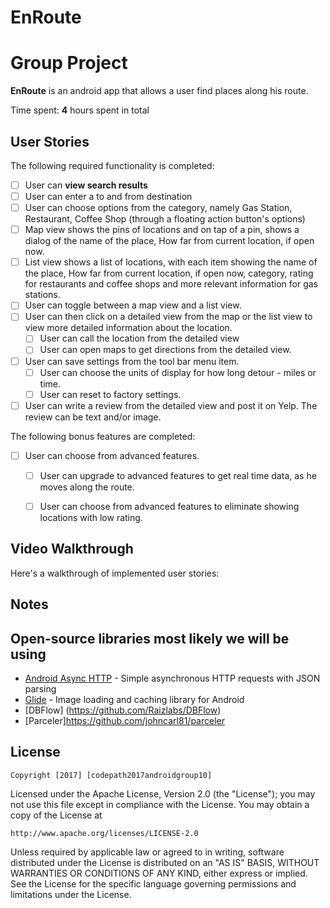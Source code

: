 # EnRoute

# Group Project

**EnRoute** is an android app that allows a user find places along his route.

Time spent: **4** hours spent in total

## User Stories

The following required functionality is completed:

* [ ]	User can **view search results**
  * [ ] User can enter a to and from destination
  * [ ] User can choose options from the category, namely  Gas Station, Restaurant, Coffee Shop (through a floating action    button's options) 
  * [ ] Map view shows the pins of locations and on tap of a pin, shows a dialog of the name of the place, How far from current location, if open now. 
  * [ ] List view shows a list of locations, with each item showing the name of the place, How far from current location, if open now, category, rating for restaurants and coffee shops and more relevant information for gas stations.
* [ ] User can toggle between a map view and a list view. 
* [ ] User can then click on a detailed view from the map or the list view to view more detailed information about the location.
  * [ ] User can call the location from the detailed view
  * [ ] User can open maps to get directions from the detailed view. 
* [ ] User can save settings from the tool bar menu item.
  * [ ] User can choose the units of display for how long detour - miles or time.
  * [ ] User can reset to factory settings. 
* [ ] User can write a review from the detailed view and post it on Yelp. The review can be text and/or image. 

The following bonus features are completed:

* [ ] User can choose from advanced features.
  * [ ] User can upgrade to advanced features to get real time data, as he moves along the route. 
  * [ ] User can choose from advanced features to eliminate showing locations with low rating.
  

## Video Walkthrough

Here's a walkthrough of implemented user stories:

<Link>

## Notes


## Open-source libraries most likely we will be using 

- [Android Async HTTP](https://github.com/loopj/android-async-http) - Simple asynchronous HTTP requests with JSON parsing
- [Glide](https://github.com/bumptech/glide) - Image loading and caching library for Android
- [DBFlow] (https://github.com/Raizlabs/DBFlow)
- [Parceler]https://github.com/johncarl81/parceler

## License

    Copyright [2017] [codepath2017androidgroup10]

Licensed under the Apache License, Version 2.0 (the "License");
you may not use this file except in compliance with the License.
You may obtain a copy of the License at

    http://www.apache.org/licenses/LICENSE-2.0

Unless required by applicable law or agreed to in writing, software
distributed under the License is distributed on an "AS IS" BASIS,
WITHOUT WARRANTIES OR CONDITIONS OF ANY KIND, either express or implied.
See the License for the specific language governing permissions and
limitations under the License.
